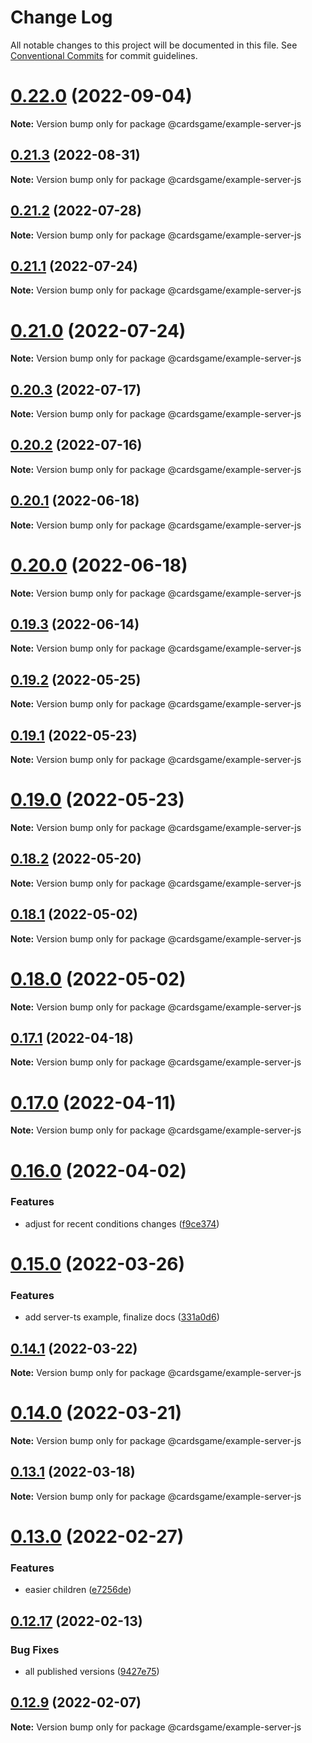 # Change Log

All notable changes to this project will be documented in this file.
See [Conventional Commits](https://conventionalcommits.org) for commit guidelines.

# [0.22.0](https://github.com/Zielak/cardsGame/compare/v0.21.4...v0.22.0) (2022-09-04)

**Note:** Version bump only for package @cardsgame/example-server-js





## [0.21.3](https://github.com/Zielak/cardsGame/compare/v0.21.2...v0.21.3) (2022-08-31)

**Note:** Version bump only for package @cardsgame/example-server-js





## [0.21.2](https://github.com/Zielak/cardsGame/compare/v0.21.1...v0.21.2) (2022-07-28)

**Note:** Version bump only for package @cardsgame/example-server-js





## [0.21.1](https://github.com/Zielak/cardsGame/compare/v0.21.0...v0.21.1) (2022-07-24)

**Note:** Version bump only for package @cardsgame/example-server-js





# [0.21.0](https://github.com/Zielak/cardsGame/compare/v0.20.3...v0.21.0) (2022-07-24)

**Note:** Version bump only for package @cardsgame/example-server-js





## [0.20.3](https://github.com/Zielak/cardsGame/compare/v0.20.2...v0.20.3) (2022-07-17)

**Note:** Version bump only for package @cardsgame/example-server-js





## [0.20.2](https://github.com/Zielak/cardsGame/compare/v0.20.1...v0.20.2) (2022-07-16)

**Note:** Version bump only for package @cardsgame/example-server-js





## [0.20.1](https://github.com/Zielak/cardsGame/compare/v0.20.0...v0.20.1) (2022-06-18)

**Note:** Version bump only for package @cardsgame/example-server-js





# [0.20.0](https://github.com/Zielak/cardsGame/compare/v0.19.3...v0.20.0) (2022-06-18)

**Note:** Version bump only for package @cardsgame/example-server-js





## [0.19.3](https://github.com/Zielak/cardsGame/compare/v0.19.2...v0.19.3) (2022-06-14)

**Note:** Version bump only for package @cardsgame/example-server-js





## [0.19.2](https://github.com/Zielak/cardsGame/compare/v0.19.1...v0.19.2) (2022-05-25)

**Note:** Version bump only for package @cardsgame/example-server-js





## [0.19.1](https://github.com/Zielak/cardsGame/compare/v0.19.0...v0.19.1) (2022-05-23)

**Note:** Version bump only for package @cardsgame/example-server-js





# [0.19.0](https://github.com/Zielak/cardsGame/compare/v0.18.2...v0.19.0) (2022-05-23)

**Note:** Version bump only for package @cardsgame/example-server-js





## [0.18.2](https://github.com/Zielak/cardsGame/compare/v0.18.1...v0.18.2) (2022-05-20)

**Note:** Version bump only for package @cardsgame/example-server-js





## [0.18.1](https://github.com/Zielak/cardsGame/compare/v0.18.0...v0.18.1) (2022-05-02)

**Note:** Version bump only for package @cardsgame/example-server-js





# [0.18.0](https://github.com/Zielak/cardsGame/compare/v0.17.1...v0.18.0) (2022-05-02)

**Note:** Version bump only for package @cardsgame/example-server-js





## [0.17.1](https://github.com/Zielak/cardsGame/compare/v0.17.0...v0.17.1) (2022-04-18)

**Note:** Version bump only for package @cardsgame/example-server-js





# [0.17.0](https://github.com/Zielak/cardsGame/compare/v0.16.1...v0.17.0) (2022-04-11)

**Note:** Version bump only for package @cardsgame/example-server-js





# [0.16.0](https://github.com/Zielak/cardsGame/compare/v0.15.0...v0.16.0) (2022-04-02)


### Features

* adjust for recent conditions changes ([f9ce374](https://github.com/Zielak/cardsGame/commit/f9ce37421f9f26ef18d377a00ca5c8c009208b9a))





# [0.15.0](https://github.com/Zielak/cardsGame/compare/v0.14.1...v0.15.0) (2022-03-26)


### Features

* add server-ts example, finalize docs ([331a0d6](https://github.com/Zielak/cardsGame/commit/331a0d6fa53db2f7e233deb3fc1b1d151fd9f683))





## [0.14.1](https://github.com/Zielak/cardsGame/compare/v0.14.0...v0.14.1) (2022-03-22)

**Note:** Version bump only for package @cardsgame/example-server-js





# [0.14.0](https://github.com/Zielak/cardsGame/compare/v0.13.1...v0.14.0) (2022-03-21)

**Note:** Version bump only for package @cardsgame/example-server-js





## [0.13.1](https://github.com/Zielak/cardsGame/compare/v0.13.0...v0.13.1) (2022-03-18)

**Note:** Version bump only for package @cardsgame/example-server-js





# [0.13.0](https://github.com/Zielak/cardsGame/compare/v0.12.18...v0.13.0) (2022-02-27)


### Features

* easier children ([e7256de](https://github.com/Zielak/cardsGame/commit/e7256de03bed45434f6f50029652cee9b397696a))





## [0.12.17](https://github.com/Zielak/cardsGame/compare/v0.12.16...v0.12.17) (2022-02-13)


### Bug Fixes

* all published versions ([9427e75](https://github.com/Zielak/cardsGame/commit/9427e7530dfd0131eca35e2683f19ca720486d25))





## [0.12.9](https://github.com/Zielak/cardsGame/compare/v0.12.7...v0.12.9) (2022-02-07)

**Note:** Version bump only for package @cardsgame/example-server-js
